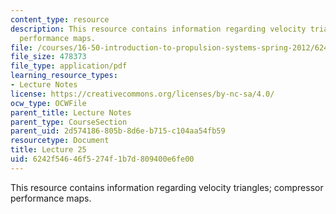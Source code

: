 ```yaml
---
content_type: resource
description: This resource contains information regarding velocity triangles; compressor
  performance maps.
file: /courses/16-50-introduction-to-propulsion-systems-spring-2012/6242f54646f5274f1b7d809400e6fe00_MIT16_50S12_lec25.pdf
file_size: 478373
file_type: application/pdf
learning_resource_types:
- Lecture Notes
license: https://creativecommons.org/licenses/by-nc-sa/4.0/
ocw_type: OCWFile
parent_title: Lecture Notes
parent_type: CourseSection
parent_uid: 2d574186-805b-8d6e-b715-c104aa54fb59
resourcetype: Document
title: Lecture 25
uid: 6242f546-46f5-274f-1b7d-809400e6fe00
---
```

This resource contains information regarding velocity triangles; compressor performance maps.